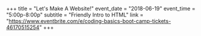 +++
title = "Let's Make A Website!"
event_date = "2018-06-19"
event_time = "5:00p-8:00p"
subtitle = "Friendly Intro to HTML"
link = "https://www.eventbrite.com/e/coding-basics-boot-camp-tickets-46170515254"
+++
